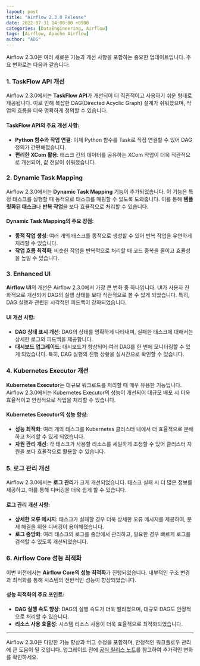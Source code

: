 ```yaml
---
layout: post
title: "Airflow 2.3.0 Release"
date: 2022-07-31 14:00:00 +0900
categories: [DataEngineering, Airflow]
tags: [Airflow, Apache Airflow]
author: "ADG"
---
```


Airflow 2.3.0은 여러 새로운 기능과 개선 사항을 포함하는 중요한 업데이트입니다. 주요 변화로는 다음과 같습니다:

### 1. TaskFlow API 개선
Airflow 2.3.0에서는 **TaskFlow API**가 개선되어 더 직관적이고 사용하기 쉬운 형태로 제공됩니다. 이로 인해 복잡한 DAG(Directed Acyclic Graph) 설계가 쉬워졌으며, 작업의 흐름을 더욱 명확하게 정의할 수 있습니다.

#### TaskFlow API의 주요 개선 사항:
- **Python 함수와 작업 연결**: 이제 Python 함수를 Task로 직접 연결할 수 있어 DAG 정의가 간편해졌습니다.
- **편리한 XCom 활용**: 태스크 간의 데이터를 공유하는 XCom 작업이 더욱 직관적으로 개선되어, 값 전달이 쉬워졌습니다.

### 2. Dynamic Task Mapping
Airflow 2.3.0에서는 **Dynamic Task Mapping** 기능이 추가되었습니다. 이 기능은 특정 태스크를 실행할 때 동적으로 태스크를 매핑할 수 있도록 도와줍니다. 이를 통해 **템플릿화된 태스크**나 **반복 작업**을 보다 효율적으로 처리할 수 있습니다.

#### Dynamic Task Mapping의 주요 장점:
- **동적 작업 생성**: 여러 개의 태스크를 동적으로 생성할 수 있어 반복 작업을 유연하게 처리할 수 있습니다.
- **작업 흐름 최적화**: 비슷한 작업을 반복적으로 처리할 때 코드 중복을 줄이고 효율성을 높일 수 있습니다.

### 3. Enhanced UI
**Airflow UI**의 개선은 Airflow 2.3.0에서 가장 큰 변화 중 하나입니다. UI가 사용자 친화적으로 개선되어 DAG의 실행 상태를 보다 직관적으로 볼 수 있게 되었습니다. 특히, DAG 실행과 관련된 시각적인 피드백이 강화되었습니다.

#### UI 개선 사항:
- **DAG 상태 표시 개선**: DAG의 상태를 명확하게 나타내며, 실패한 태스크에 대해서는 상세한 로그와 피드백을 제공합니다.
- **대시보드 업그레이드**: 대시보드가 향상되어 여러 DAG를 한 번에 모니터링할 수 있게 되었습니다. 특히, DAG 실행의 진행 상황을 실시간으로 확인할 수 있습니다.

### 4. Kubernetes Executor 개선
**Kubernetes Executor**는 대규모 워크로드를 처리할 때 매우 유용한 기능입니다. Airflow 2.3.0에서는 Kubernetes Executor의 성능이 개선되어 대규모 배포 시 더욱 효율적이고 안정적으로 작업을 처리할 수 있습니다.

#### Kubernetes Executor의 성능 향상:
- **성능 최적화**: 여러 개의 태스크를 Kubernetes 클러스터 내에서 더 효율적으로 분배하고 처리할 수 있게 되었습니다.
- **자원 관리 개선**: 각 태스크가 사용할 리소스를 세밀하게 조정할 수 있어 클러스터 자원을 보다 효율적으로 활용할 수 있습니다.

### 5. 로그 관리 개선
Airflow 2.3.0에서는 **로그 관리**가 크게 개선되었습니다. 태스크 실패 시 더 많은 정보를 제공하고, 이를 통해 디버깅을 더욱 쉽게 할 수 있습니다.

#### 로그 관리 개선 사항:
- **상세한 오류 메시지**: 태스크가 실패할 경우 더욱 상세한 오류 메시지를 제공하여, 문제 해결을 위한 디버깅이 용이해졌습니다.
- **로그 중앙화**: 여러 태스크의 로그를 중앙에서 관리하고, 필요한 경우 빠르게 로그를 검색할 수 있도록 개선되었습니다.

### 6. Airflow Core 성능 최적화
이번 버전에서는 **Airflow Core의 성능 최적화**가 진행되었습니다. 내부적인 구조 변경과 최적화를 통해 시스템의 전반적인 성능이 향상되었습니다.

#### 성능 최적화의 주요 포인트:
- **DAG 실행 속도 향상**: DAG의 실행 속도가 더욱 빨라졌으며, 대규모 DAG도 안정적으로 처리할 수 있습니다.
- **리소스 사용 효율성**: 시스템 리소스 사용이 더욱 효율적으로 최적화되었습니다.

---

Airflow 2.3.0은 다양한 기능 향상과 버그 수정을 포함하며, 안정적인 워크플로우 관리에 큰 도움이 될 것입니다. 업그레이드 전에 [공식 릴리스 노트](https://airflow.apache.org/docs/apache-airflow/2.3.0/)를 참고하여 추가적인 변화를 확인하세요.

